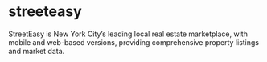 # streeteasy
StreetEasy is New York City’s leading local real estate marketplace, with mobile and web-based versions, providing comprehensive property listings and market data.
